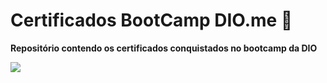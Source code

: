 # Certificados BootCamp DIO.me :clap:

**Repositório contendo os certificados conquistados no bootcamp da DIO**



![](C:\Users\Davidson&Paty\Desktop\Certificados-DIO\img\logo.png)





